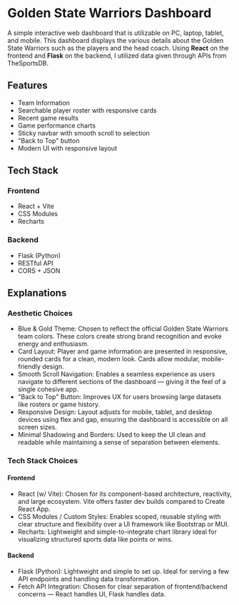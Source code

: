 # Golden State Warriors Dashboard

A simple interactive web dashboard that is utilizable on PC, laptop, tablet, and mobile. This dashboard displays the various details about the Golden State Warriors such as the players and the head coach. Using <b>React</b> on the frontend and <b>Flask</b> on the backend, I utilized data given through APIs from TheSportsDB.

## Features
* Team Information
* Searchable player roster with responsive cards
* Recent game results
* Game performance charts
* Sticky navbar with smooth scroll to selection
* "Back to Top" button
* Modern UI with responsive layout

## Tech Stack
### Frontend
* React + Vite
* CSS Modules
* Recharts

### Backend
* Flask (Python)
* RESTful API
* CORS + JSON

## Explanations
### Aesthetic Choices
* Blue & Gold Theme: Chosen to reflect the official Golden State Warriors team colors. These colors create strong brand recognition and evoke energy and enthusiasm.
* Card Layout: Player and game information are presented in responsive, rounded cards for a clean, modern look. Cards allow modular, mobile-friendly design.
* Smooth Scroll Navigation: Enables a seamless experience as users navigate to different sections of the dashboard — giving it the feel of a single cohesive app.
* "Back to Top" Button: Improves UX for users browsing large datasets like rosters or game history.
* Responsive Design: Layout adjusts for mobile, tablet, and desktop devices using flex and gap, ensuring the dashboard is accessible on all screen sizes.
* Minimal Shadowing and Borders: Used to keep the UI clean and readable while maintaining a sense of separation between elements.

### Tech Stack Choices
#### Frontend
* React (w/ Vite): Chosen for its component-based architecture, reactivity, and large ecosystem. Vite offers faster dev builds compared to Create React App.
* CSS Modules / Custom Styles: Enables scoped, reusable styling with clear structure and flexibility over a UI framework like Bootstrap or MUI.
* Recharts: Lightweight and simple-to-integrate chart library ideal for visualizing structured sports data like points or wins.

#### Backend
* Flask (Python): Lightweight and simple to set up. Ideal for serving a few API endpoints and handling data transformation.
* Fetch API Integration: Chosen for clear separation of frontend/backend concerns — React handles UI, Flask handles data.